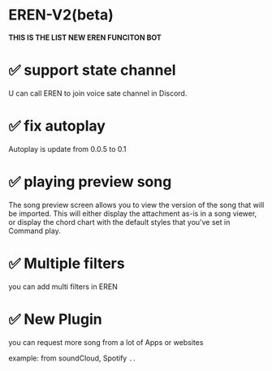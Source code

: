 # EREN-V2(beta)

**THIS IS THE LIST NEW EREN FUNCITON BOT** <br>

# ✅ support state channel
U can call EREN to join voice sate channel in Discord. 

# ✅ fix autoplay
Autoplay is update from 0.0.5 to 0.1

# ✅ playing preview song
The song preview screen allows you to view the version of the song that will be imported. This will either display the attachment as-is in a song viewer, or display the chord chart with the default styles that you've set in Command play.

# ✅ Multiple filters
you can add multi filters in EREN 

# ✅ New Plugin
you can request more song from a lot of Apps or websites 

example: from soundCloud, Spotify `..`  
